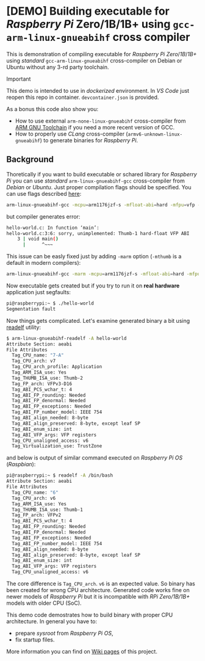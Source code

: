 # [DEMO] Building executable for *Raspberry Pi* Zero/1B/1B+ using `gcc-arm-linux-gnueabihf` cross compiler

This is demonstration of compiling executable for *Raspberry Pi* *Zero*/*1B*/*1B+* using *standard* `gcc-arm-linux-gnueabihf` cross-compiler on Debian or Ubuntu without any 3-rd party toolchain.

> [!IMPORTANT]
> This demo is intended to use in *dockerized* environment. In *VS Code* just reopen this repo in container. `devcontainer.json` is provided.

As a bonus this code also show you:

* How to use external `arm-none-linux-gnueabihf` cross-compiler from [ARM GNU Toolchain](https://developer.arm.com/Tools%20and%20Software/GNU%20Toolchain)
if you need a more recent version of GCC.
* How to properly use *CLang* cross-compiler (`armv6-unknown-linux-gnueabihf`) to generate binaries for *Raspberry Pi*.

## Background

Thoretically if you want to build executable or schared library for *Raspberry Pi* you can use *standard* `arm-linux-gnueabihf-gcc` cross-compiler from *Debian* or *Ubuntu*.
Just proper compilation flags should be specified.
You can use flags described [here](https://gist.github.com/fm4dd/c663217935dc17f0fc73c9c81b0aa845):

```sh
arm-linux-gnueabihf-gcc -mcpu=arm1176jzf-s -mfloat-abi=hard -mfpu=vfp -o hello-world hello-world.c
```

but compiler generates error:

```sh
hello-world.c: In function ‘main’:
hello-world.c:3:6: sorry, unimplemented: Thumb-1 hard-float VFP ABI
    3 | void main()
      |      ^~~~
```

This issue can be easly fixed just by adding `-marm` option (`-mthumb` is a default in modern compilers):

```sh
arm-linux-gnueabihf-gcc -marm -mcpu=arm1176jzf-s -mfloat-abi=hard -mfpu=vfp -o hello-world hello-world.c
```

Now executable gets created but if you try to run it on **real hardware** application just segfaults:

```sh
pi@raspberrypi:~ $ ./hello-world
Segmentation fault
```

Now things gets complicated. Let's examine generated binary a bit using [readelf](//man.archlinux.org/man/readelf.1) utility:

```sh
$ arm-linux-gnueabihf-readelf -A hello-world
Attribute Section: aeabi
File Attributes
  Tag_CPU_name: "7-A"
  Tag_CPU_arch: v7
  Tag_CPU_arch_profile: Application
  Tag_ARM_ISA_use: Yes
  Tag_THUMB_ISA_use: Thumb-2
  Tag_FP_arch: VFPv3-D16
  Tag_ABI_PCS_wchar_t: 4
  Tag_ABI_FP_rounding: Needed
  Tag_ABI_FP_denormal: Needed
  Tag_ABI_FP_exceptions: Needed
  Tag_ABI_FP_number_model: IEEE 754
  Tag_ABI_align_needed: 8-byte
  Tag_ABI_align_preserved: 8-byte, except leaf SP
  Tag_ABI_enum_size: int
  Tag_ABI_VFP_args: VFP registers
  Tag_CPU_unaligned_access: v6
  Tag_Virtualization_use: TrustZone
```

and below is output of similar command executed on *Raspberry Pi OS* (*Raspbian*):

```sh
pi@raspberrypi:~ $ readelf -A /bin/bash
Attribute Section: aeabi
File Attributes
  Tag_CPU_name: "6"
  Tag_CPU_arch: v6
  Tag_ARM_ISA_use: Yes
  Tag_THUMB_ISA_use: Thumb-1
  Tag_FP_arch: VFPv2
  Tag_ABI_PCS_wchar_t: 4
  Tag_ABI_FP_rounding: Needed
  Tag_ABI_FP_denormal: Needed
  Tag_ABI_FP_exceptions: Needed
  Tag_ABI_FP_number_model: IEEE 754
  Tag_ABI_align_needed: 8-byte
  Tag_ABI_align_preserved: 8-byte, except leaf SP
  Tag_ABI_enum_size: int
  Tag_ABI_VFP_args: VFP registers
  Tag_CPU_unaligned_access: v6

```

The core difference is `Tag_CPU_arch`. `v6` is an expected value. So binary has been created for wrong CPU architecture. Generated code works fine on newer models of *Raspberry Pi* but it is incompatible with *RPi Zero/1B/1B+* models with older CPU (SoC).

This demo code demostrates how to build binary with proper CPU architecture. In general you have to:

* prepare *sysroot* from *Raspberry Pi OS*,
* fix startup files.

More information you can find on [Wiki pages](//github.com/RoEdAl/rpi0-cross-compile/wiki) of this project.
